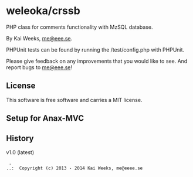 weleoka/crssb
=========

PHP class for comments functionality with MzSQL database.



By Kai Weeks, me@eee.se.


PHPUnit tests can be found by running the /test/config.php with PHPUnit.

Please give feedback on any improvements that you would like to see. 
And report bugs to me@eee.se!


License 
------------------

This software is free software and carries a MIT license.


Setup for Anax-MVC
------------------

History
-----------------------------------


v1.0 (latest)





```
 .  
..:  Copyright (c) 2013 - 2014 Kai Weeks, me@eeee.se
```



